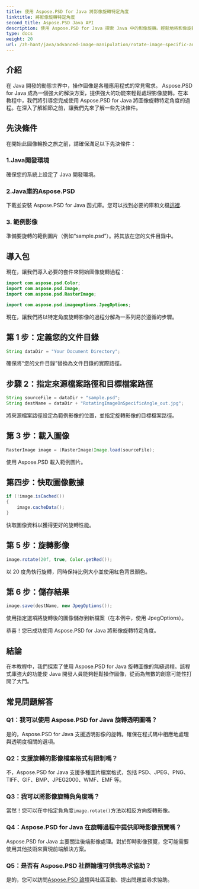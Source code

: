 ```yaml
---
title: 使用 Aspose.PSD for Java 將影像旋轉特定角度
linktitle: 將影像旋轉特定角度
second_title: Aspose.PSD Java API
description: 使用 Aspose.PSD for Java 探索 Java 中的影像旋轉。輕鬆地將影像旋轉到特定角度。
type: docs
weight: 20
url: /zh-hant/java/advanced-image-manipulation/rotate-image-specific-angle/
---
```

## 介紹

在 Java 開發的動態世界中，操作圖像是各種應用程式的常見需求。 Aspose.PSD for Java 成為一個強大的解決方案，提供強大的功能來輕鬆處理影像旋轉。在本教程中，我們將引導您完成使用 Aspose.PSD for Java 將圖像旋轉特定角度的過程。在深入了解細節之前，讓我們先來了解一些先決條件。

## 先決條件

在開始此圖像輪換之旅之前，請確保滿足以下先決條件：

### 1.Java開發環境
確保您的系統上設定了 Java 開發環境。

### 2.Java庫的Aspose.PSD
下載並安裝 Aspose.PSD for Java 函式庫。您可以找到必要的庫和文檔[這裡](https://reference.aspose.com/psd/java/).

### 3. 範例影像
準備要旋轉的範例圖片（例如“sample.psd”）。將其放在您的文件目錄中。

## 導入包

現在，讓我們導入必要的套件來開始圖像旋轉過程：

```java
import com.aspose.psd.Color;
import com.aspose.psd.Image;
import com.aspose.psd.RasterImage;

import com.aspose.psd.imageoptions.JpegOptions;
```

現在，讓我們將以特定角度旋轉影像的過程分解為一系列易於遵循的步驟。

## 第 1 步：定義您的文件目錄

```java
String dataDir = "Your Document Directory";
```

確保將“您的文件目錄”替換為文件目錄的實際路徑。

## 步驟 2：指定來源檔案路徑和目標檔案路徑

```java
String sourceFile = dataDir + "sample.psd";
String destName = dataDir + "RotatingImageOnSpecificAngle_out.jpg";
```

將來源檔案路徑設定為範例影像的位置，並指定旋轉影像的目標檔案路徑。

## 第 3 步：載入圖像

```java
RasterImage image = (RasterImage)Image.load(sourceFile);
```

使用 Aspose.PSD 載入範例圖片。

## 第四步：快取圖像數據

```java
if (!image.isCached())
{
    image.cacheData();
}
```

快取圖像資料以獲得更好的旋轉性能。

## 第 5 步：旋轉影像

```java
image.rotate(20f, true, Color.getRed());
```

以 20 度角執行旋轉，同時保持比例大小並使用紅色背景顏色。

## 第 6 步：儲存結果

```java
image.save(destName, new JpegOptions());
```

使用指定選項將旋轉後的圖像儲存到新檔案（在本例中，使用 JpegOptions）。

恭喜！您已成功使用 Aspose.PSD for Java 將影像旋轉特定角度。

## 結論

在本教程中，我們探索了使用 Aspose.PSD for Java 旋轉圖像的無縫過程。該程式庫強大的功能使 Java 開發人員能夠輕鬆操作圖像，從而為無數的創意可能性打開了大門。

## 常見問題解答

### Q1：我可以使用 Aspose.PSD for Java 旋轉透明圖嗎？

是的，Aspose.PSD for Java 支援透明影像的旋轉。確保在程式碼中相應地處理與透明度相關的選項。

### Q2：支援旋轉的影像檔案格式有限制嗎？

不，Aspose.PSD for Java 支援多種圖片檔案格式，包括 PSD、JPEG、PNG、TIFF、GIF、BMP、JPEG2000、WMF、EMF 等。

### Q3：我可以將影像旋轉負角度嗎？

當然！您可以在中指定負角度`image.rotate()`方法以相反方向旋轉影像。

### Q4：Aspose.PSD for Java 在旋轉過程中提供即時影像預覽嗎？

Aspose.PSD for Java 主要關注後端影像處理。對於即時影像預覽，您可能需要使用其他技術來實現前端解決方案。

### Q5：是否有 Aspose.PSD 社群論壇可供我尋求協助？

是的，您可以訪問[Aspose.PSD 論壇](https://forum.aspose.com/c/psd/34)與社區互動、提出問題並尋求協助。